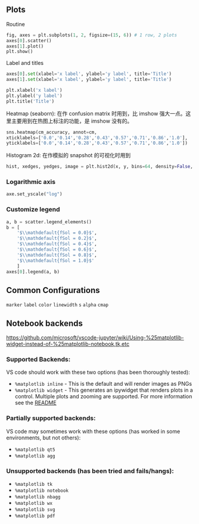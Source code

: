 ## Plots
Routine
```python
fig, axes = plt.subplots(1, 2, figsize=(15, 6)) # 1 row, 2 plots
axes[0].scatter()
axes[1].plot()
plt.show()
```

Label and titles
```python
axes[0].set(xlabel='x label', ylabel='y label', title='Title')
axes[1].set(xlabel='x label', ylabel='y label', title='Title')
```

```python
plt.xlabel('x label')
plt.ylabel('y label')
plt.title('Title')
```

Heatmap (seaborn): 在作 confusion matrix 时用到，比 imshow 强大一点。这里主要用到在热图上标注的功能，是 imshow 没有的。
```Python
sns.heatmap(cm_accuracy, annot=cm,
xticklabels=['0.0','0.14','0.28','0.43','0.57','0.71','0.86','1.0'],
yticklabels=['0.0','0.14','0.28','0.43','0.57','0.71','0.86','1.0'])
```

Histogram 2d: 在作模拟的 snapshot 的可视化时用到
```python
hist, xedges, yedges, image = plt.hist2d(x, y, bins=64, density=False, norm=matplotlib.colors.LogNorm(), weights=None, range=None, cmin=None, cmax=None)
```


### Logarithmic axis
```Python
axe.set_yscale("log")
```

### Customize legend
```python
a, b = scatter.legend_elements()
b = [
    '$\\mathdefault{fSol = 0.0}$', 
    '$\\mathdefault{fSol = 0.2}$', 
    '$\\mathdefault{fSol = 0.4}$', 
    '$\\mathdefault{fSol = 0.6}$', 
    '$\\mathdefault{fSol = 0.8}$', 
    '$\\mathdefault{fSol = 1.0}$'
    ]
axes[0].legend(a, b)
```

## Common Configurations
`marker`
`label`
`color`
`linewidth`
`s`
`alpha`
`cmap`


## Notebook backends

https://github.com/microsoft/vscode-jupyter/wiki/Using-%25matplotlib-widget-instead-of-%25matplotlib-notebook,tk,etc

### Supported Backends:
VS code should work with these two options (has been thoroughly tested):

-   `%matplotlib inline` - This is the default and will render images as PNGs
-   `%matplotlib widget` - This generates an ipywidget that renders plots in a control. Multiple plots and zooming are supported. For more information see the [README](https://github.com/matplotlib/ipympl)

### Partially supported backends:

VS code may sometimes work with these options (has worked in some environments, but not others):

-   `%matplotlib qt5`
-   `%matplotlib agg`

### Unsupported backends (has been tried and fails/hangs):

-   `%matplotlib tk`
-   `%matplotlib notebook`
-   `%matplotlib nbagg`
-   `%matplotlib wx`
-   `%matplotlib svg`
-   `%matplotlib pdf`
